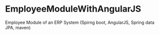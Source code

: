 # EmployeeModuleWithAngularJS
Employee Module of an ERP System (Spirng boot, AngularJS, Spring data JPA, maven) 
